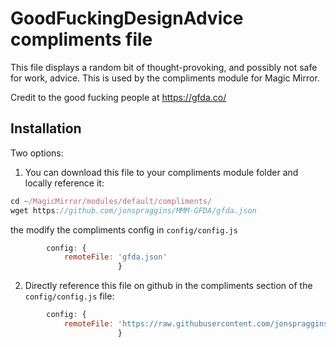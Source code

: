 # GoodFuckingDesignAdvice compliments file
This file displays a random bit of thought-provoking, and possibly not safe for work, advice. This is used by the compliments module for Magic Mirror.

Credit to the good fucking people at https://gfda.co/

## Installation
Two options:  
1. You can download this file to your compliments module folder and locally reference it:
```javascript
cd ~/MagicMirror/modules/default/compliments/
wget https://github.com/jonspraggins/MMM-GFDA/gfda.json
```
the modify the compliments config in `config/config.js`

````javascript
		config: {
			remoteFile: 'gfda.json'
                        }
````
2. Directly reference this file on github in the compliments section of the `config/config.js` file:
````javascript
		config: {
			remoteFile: 'https://raw.githubusercontent.com/jonspraggins/MMM-GFDA/master/gfda.json'
                        }
````
